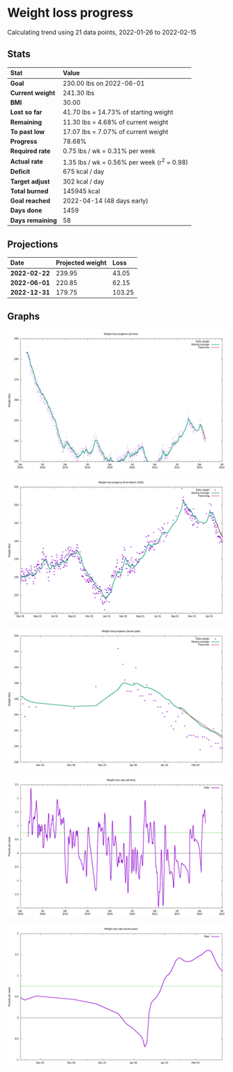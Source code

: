 # Weight loss progress

Calculating trend using 21 data points, 2022-01-26 to 2022-02-15

## Stats

Stat|Value
:-|:-
**Goal**|230.00 lbs on 2022-06-01
**Current weight**|241.30 lbs
**BMI**|30.00
**Lost so far**|41.70 lbs = 14.73% of starting weight
**Remaining**|11.30 lbs =  4.68% of current  weight
**To past low**|17.07 lbs =  7.07% of current  weight
**Progress**|78.68%
**Required rate**|0.75 lbs / wk = 0.31% per week
**Actual rate**|1.35 lbs / wk = 0.56% per week  (r<sup>2</sup> = 0.98)
**Deficit**|675 kcal / day
**Target adjust**|302 kcal / day
**Total burned**|145945 kcal
**Goal reached**|2022-04-14 (48 days early)
**Days done**|1459
**Days remaining**|58

## Projections

Date|Projected weight|Loss
:-|:-|:-
**2022-02-22**|239.95|43.05
**2022-06-01**|220.85|62.15
**2022-12-31**|179.75|103.25

## Graphs

![](weight-graph-alltime.png)

![](weight-graph-covid.png)

![](weight-graph-recent.png)

![](rate-graph-alltime.png)

![](rate-graph-recent.png)
